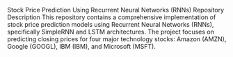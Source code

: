 Stock Price Prediction Using Recurrent Neural Networks (RNNs)
Repository Description
This repository contains a comprehensive implementation of stock price prediction models using Recurrent Neural Networks (RNNs), specifically SimpleRNN and LSTM architectures. 
The project focuses on predicting closing prices for four major technology stocks: Amazon (AMZN), Google (GOOGL), IBM (IBM), and Microsoft (MSFT).

